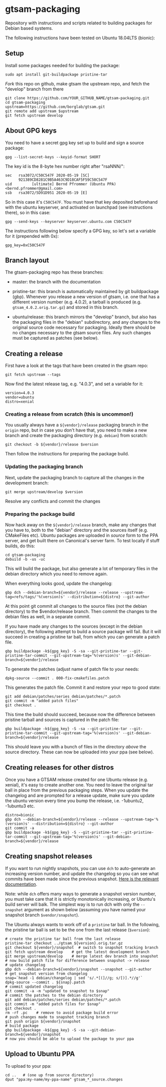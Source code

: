 # gtsam-packaging

Repository with instructions and scripts related to building
packages for Debian based systems.

The following instructions have been tested on Ubuntu 18.04LTS (bionic):

## Setup

Install some packages needed for building the package:

    sudo apt install git-buildpackage pristine-tar

*Fork* this repo on github, make gtsam the upstream repo, and fetch
the "develop" branch from there

    git clone https://github.com/YOUR_GITHUB_NAME/gtsam-packaging.git
    cd gtsam-packaging
    upstream=https://github.com/borglab/gtsam.git
    git remote add upstream $upstream
	git fetch upstream develop


## About GPG keys

You need to have a secret gpg key set up to build and sign a source package:

    gpg --list-secret-keys --keyid-format SHORT

The key id is the 8-byte hex number right after "rsaNNN/":

    sec   rsa3072/C50C547F 2020-05-19 [SC]
          921389CD8281C9B5A463C9D18CAF5F59C50C547F
    uid         [ultimate] Bernd Pfrommer (Ubuntu PPA) <bernd.pfrommer@gmail.com>
    ssb   rsa3072/5D91D951 2020-05-19 [E]

So in this case it's ``C50C547F``. You must have that key deposited beforehand with the ubuntu keyserver, and activated on launchpad (see instructions there), so in this case:

    gpg --send-keys --keyserver keyserver.ubuntu.com C50C547F

The instructions following below specify a GPG key, so let's set a variable for it (prepended with 0x):

    gpg_key=0xC50C547F


## Branch layout

The gtsam-packaging repo has these branches:

- master: the branch with the documentation

- pristine-tar: this branch is automatically maintained by git
  buildpackage (gbp). Whenever you release a new version of gtsam,
  i.e. one that has a different version number (e.g. 4.0.2), a tarball
  is produced (e.g. ``gtsam_4.0.2.orig.tar.gz``) and stored in this
  branch.

- ubuntu/release: this branch mirrors the
  "develop" branch, but also has the packaging files in the
  "debian" subdirectory, and any changes to the original source
  code necessary for packaging. Ideally there should be no changes
  necessary to the gtsam source files. Any such changes must be
  captured as patches (see below).

## Creating a release

First have a look at the tags that have been created in the gtsam repo:

    git fetch upstream --tags

Now find the latest release tag, e.g. "4.0.3", and set a variable for it:

    version=4.0.3
    vendor=ubuntu
    distro=xenial

### Creating a release from scratch (this is uncommon!)

You usually always have a ``${vendor}/release`` packaging branch in
the ``origin`` repo, but in case you don't have that, you need to make
a new branch and create the packaging directory (e.g. ``debian``) from
scratch:

    git checkout -b ${vendor}/release $version

Then follow the instructions for preparing the package build.

### Updating the packaging branch

Next, update the packaging branch to capture all the changes in the
development branch:

    git merge upstream/develop $version

Resolve any conflicts and commit the changes


### Preparing the package build

Now hack away on the ``${vendor}/release`` branch, make any changes
that you have to, both to the "debian" directory and the sources
itself (e.g. CMakeFiles etc). Ubuntu packages are uploaded in *source*
form to the PPA server, and get built there on Canonical's server
farm. To test locally if stuff builds, do this:

    cd gtsam-packaging
    debuild -b -us -uc

This will build the package, but also generate a lot of temporary
files in the debian directory which you need to remove again.

When everything looks good, update the changelog:

    gbp dch --debian-branch=${vendor}/release --release --upstream-tag=refs/tags/'%(version)s' --distribution=${distro} --git-author

At this point git commit all changes to the source files (not the
debian directory) to the $vendor/release branch. Then commit the
changes to the debian files as well, in a separate commit.

If you have made any changes to the sources (except in the debian
directory), the following attempt to build a source package  will
fail. But it will succeed in creating a pristine tar ball, from which
you can generate a patch file.

    gbp buildpackage -k${gpg_key} -S -sa --git-pristine-tar --git-pristine-tar-commit --git-upstream-tag='%(version)s' --git-debian-branch=${vendor}/release


To generate the patches (adjust name of patch file to your needs:

    dpkg-source --commit . 000-fix-cmakefiles.patch

This generates the patch file. Commit it and restore your repo to good state:

    git add debian/patches/series debian/patches/*.patch
	git commit -m "added patch files"
    git checkout .
	
This time the build should succeed, because now the difference between
pristine tarball and sources is captured in the patch file:

    gbp buildpackage -k${gpg_key} -S -sa --git-pristine-tar --git-pristine-tar-commit --git-upstream-tag='%(version)s' --git-debian-branch=${vendor}/release

This should leave you with a bunch of files in the directory *above*
the source directory. These can now be uploaded into your ppa (see below).


## Creating releases for other distros

Once you have a GTSAM release created for one Ubuntu release
(e.g. xenial), it's easy to create another one. You need to leave the
original tar ball in place from the previous packaging steps.
When you update the changelog and are prompted for a release update,
make sure you update the ubuntu version every time you bump the
release, i.e. -1ubuntu2, -1ubuntu3 etc.

    distro=bionic
    gbp dch --debian-branch=${vendor}/release --release --upstream-tag='%(version)s' --distribution=${distro} --git-author
	git commit -a
    gbp buildpackage -k${gpg_key} -S --git-pristine-tar --git-pristine-tar-commit --git-upstream-tag='%(version)s' --git-debian-branch=${vendor}/release


## Creating snapshot releases

If you want to run nightly snapshots, you can use ``dch`` to
auto-generate an increasing version number, and update the changelog
so you can see what commits have been made since the previous
snapshot. [Here is the relevant documentation](https://honk.sigxcpu.org/projects/git-buildpackage/manual-html/gbp.snapshots.html). 

Note: while ``dch`` offers many ways to generate a snapshot version
number, you must take care that it is strictly monotonically
increasing, or Ubuntu's build server will balk. The simplest way is to
run dch with only the ``--snapshot`` argument as shown below
(assuming you have named your snapshot branch ``$vendor/snapshot``).

The Ubuntu always wants to work off of a ``pristine`` tar ball. In the following, the pristine tar ball is set to be the one from the last release (``$version``):

    # create the pristine tar ball from the last release
	pristine-tar checkout ../gtsam_${version}.orig.tar.gz
	git checkout ${vendor}/snapshot  # switch to snapshot tracking branch
    git fetch upstream develop    # get the latest development branch
	git merge upstream/develop    # merge latest dev branch into snapshot
	# now build patch file for difference between snapshot -> release
	# update changelog
    gbp dch --debian-branch=${vendor}/snapshot --snapshot --git-author
	# get snapshot version from changelog
	snap=`head -1 debian/changelog | sed 's/.*[(]//g; s/[)].*//g'`
    dpkg-source --commit . ${snap}.patch
	# commit updated changelog
	git commit -a -m "updated to snapshot to $snap"
	# commit the patches to the debian directory
    git add debian/patches/series debian/patches/*.patch
	git commit -m "added patch files for $snap"
    git checkout .
	rm -rf .pc    # remove to avoid package build error
	# push changes made to snapshot tracking branch
	git push origin ${vendor}/snapshot
	# build package
	gbp buildpackage -k${gpg_key} -S -sa --git-debian-branch=${vendor}/snapshot
	# now you should be able to upload the package to your ppa

## Upload to Ubuntu PPA

To upload to your ppa:

    cd ..   # (one up from source directory)
    dput "ppa:my-name/my-ppa-name" gtsam_*_source.changes



